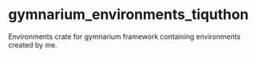 # gymnarium_environments_tiquthon
Environments crate for gymnarium framework containing environments created by me.
